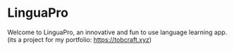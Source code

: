 # LinguaPro

Welcome to LinguaPro, an innovative and fun to use language learning app.
(its a project for my portfolio: https://tobcraft.xyz)
